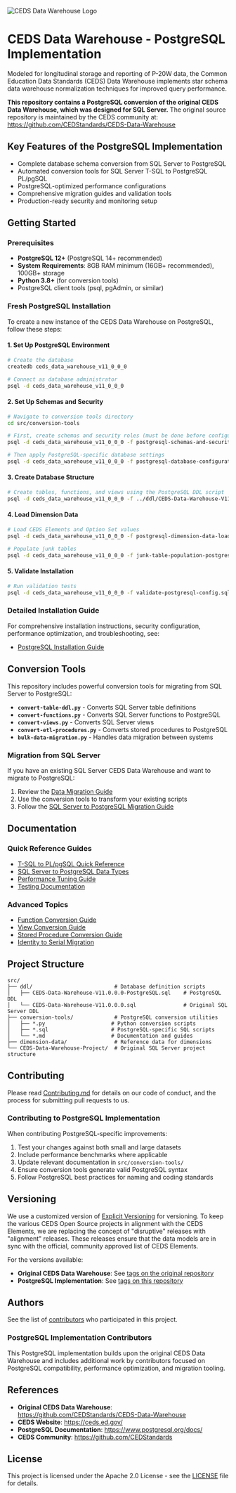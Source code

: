 ![CEDS Data Warehouse Logo](/res/CEDS-Data-Warehouse-Logo-Full-Medium.png "CEDS Data Warehouse")

# CEDS Data Warehouse - PostgreSQL Implementation
Modeled for longitudinal storage and reporting of P-20W data, the Common Education Data Standards (CEDS) Data Warehouse implements star schema data warehouse normalization techniques for improved query performance.

**This repository contains a PostgreSQL conversion of the original CEDS Data Warehouse, which was designed for SQL Server.** The original source repository is maintained by the CEDS community at: https://github.com/CEDStandards/CEDS-Data-Warehouse

## Key Features of the PostgreSQL Implementation

- Complete database schema conversion from SQL Server to PostgreSQL
- Automated conversion tools for SQL Server T-SQL to PostgreSQL PL/pgSQL
- PostgreSQL-optimized performance configurations
- Comprehensive migration guides and validation tools
- Production-ready security and monitoring setup

## Getting Started

### Prerequisites

- **PostgreSQL 12+** (PostgreSQL 14+ recommended)
- **System Requirements**: 8GB RAM minimum (16GB+ recommended), 100GB+ storage
- **Python 3.8+** (for conversion tools)
- PostgreSQL client tools (psql, pgAdmin, or similar)

### Fresh PostgreSQL Installation

To create a new instance of the CEDS Data Warehouse on PostgreSQL, follow these steps:

#### 1. Set Up PostgreSQL Environment
```bash
# Create the database
createdb ceds_data_warehouse_v11_0_0_0

# Connect as database administrator
psql -d ceds_data_warehouse_v11_0_0_0
```

#### 2. Set Up Schemas and Security
```bash
# Navigate to conversion tools directory
cd src/conversion-tools

# First, create schemas and security roles (must be done before configuration)
psql -d ceds_data_warehouse_v11_0_0_0 -f postgresql-schemas-and-security.sql

# Then apply PostgreSQL-specific database settings
psql -d ceds_data_warehouse_v11_0_0_0 -f postgresql-database-configuration.sql
```

#### 3. Create Database Structure
```bash
# Create tables, functions, and views using the PostgreSQL DDL script
psql -d ceds_data_warehouse_v11_0_0_0 -f ../ddl/CEDS-Data-Warehouse-V11.0.0.0-PostgreSQL.sql
```

#### 4. Load Dimension Data
```bash
# Load CEDS Elements and Option Set values
psql -d ceds_data_warehouse_v11_0_0_0 -f postgresql-dimension-data-loader.sql

# Populate junk tables
psql -d ceds_data_warehouse_v11_0_0_0 -f junk-table-population-postgresql.sql
```

#### 5. Validate Installation
```bash
# Run validation tests
psql -d ceds_data_warehouse_v11_0_0_0 -f validate-postgresql-config.sql
```

### Detailed Installation Guide

For comprehensive installation instructions, security configuration, performance optimization, and troubleshooting, see:
- [PostgreSQL Installation Guide](src/conversion-tools/postgresql-installation-guide.md)

## Conversion Tools

This repository includes powerful conversion tools for migrating from SQL Server to PostgreSQL:

- **`convert-table-ddl.py`** - Converts SQL Server table definitions
- **`convert-functions.py`** - Converts SQL Server functions to PostgreSQL
- **`convert-views.py`** - Converts SQL Server views  
- **`convert-etl-procedures.py`** - Converts stored procedures to PostgreSQL
- **`bulk-data-migration.py`** - Handles data migration between systems

### Migration from SQL Server

If you have an existing SQL Server CEDS Data Warehouse and want to migrate to PostgreSQL:

1. Review the [Data Migration Guide](src/conversion-tools/data-migration-guide.md)
2. Use the conversion tools to transform your existing scripts
3. Follow the [SQL Server to PostgreSQL Migration Guide](src/conversion-tools/sql-server-to-postgresql-security-guide.md)

## Documentation

### Quick Reference Guides
- [T-SQL to PL/pgSQL Quick Reference](src/conversion-tools/tsql-to-plpgsql-quick-reference.md)
- [SQL Server to PostgreSQL Data Types](src/conversion-tools/sql-server-to-postgresql-datatypes.md)
- [Performance Tuning Guide](src/conversion-tools/performance-tuning-guide.md)
- [Testing Documentation](src/conversion-tools/testing-documentation.md)

### Advanced Topics
- [Function Conversion Guide](src/conversion-tools/function-conversion-guide.md)
- [View Conversion Guide](src/conversion-tools/view-conversion-guide.md)
- [Stored Procedure Conversion Guide](src/conversion-tools/stored-procedure-conversion-guide.md)
- [Identity to Serial Migration](src/conversion-tools/identity-to-serial-guide.md)

## Project Structure

```
src/
├── ddl/                          # Database definition scripts
│   ├── CEDS-Data-Warehouse-V11.0.0.0-PostgreSQL.sql    # PostgreSQL DDL
│   └── CEDS-Data-Warehouse-V11.0.0.0.sql               # Original SQL Server DDL
├── conversion-tools/             # PostgreSQL conversion utilities
│   ├── *.py                     # Python conversion scripts
│   ├── *.sql                    # PostgreSQL-specific SQL scripts
│   └── *.md                     # Documentation and guides
├── dimension-data/               # Reference data for dimensions
└── CEDS-Data-Warehouse-Project/  # Original SQL Server project structure
```

## Contributing

Please read [Contributing.md](/Contributing.md) for details on our code of conduct, and the process for submitting pull requests to us.

### Contributing to PostgreSQL Implementation

When contributing PostgreSQL-specific improvements:

1. Test your changes against both small and large datasets
2. Include performance benchmarks where applicable
3. Update relevant documentation in `src/conversion-tools/`
4. Ensure conversion tools generate valid PostgreSQL syntax
5. Follow PostgreSQL best practices for naming and coding standards

## Versioning

We use a customized version of [Explicit Versioning](https://github.com/exadra37-versioning/explicit-versioning) for versioning. To keep the various CEDS Open Source projects in alignment with the CEDS Elements, we are replacing the concept of "disruptive" releases with "alignment" releases. These releases ensure that the data models are in sync with the official, community approved list of CEDS Elements.

For the versions available:
- **Original CEDS Data Warehouse**: See [tags on the original repository](https://github.com/CEDStandards/CEDS-Data-Warehouse/tags)
- **PostgreSQL Implementation**: See [tags on this repository](https://github.com/ringo380/CEDS-Data-Warehouse-Postgres/tags)

## Authors

See the list of [contributors](/Contributors.md) who participated in this project.

### PostgreSQL Implementation Contributors

This PostgreSQL implementation builds upon the original CEDS Data Warehouse and includes additional work by contributors focused on PostgreSQL compatibility, performance optimization, and migration tooling.

## References

- **Original CEDS Data Warehouse**: https://github.com/CEDStandards/CEDS-Data-Warehouse
- **CEDS Website**: https://ceds.ed.gov/
- **PostgreSQL Documentation**: https://www.postgresql.org/docs/
- **CEDS Community**: https://github.com/CEDStandards

## License

This project is licensed under the Apache 2.0 License - see the [LICENSE](LICENSE) file for details.
